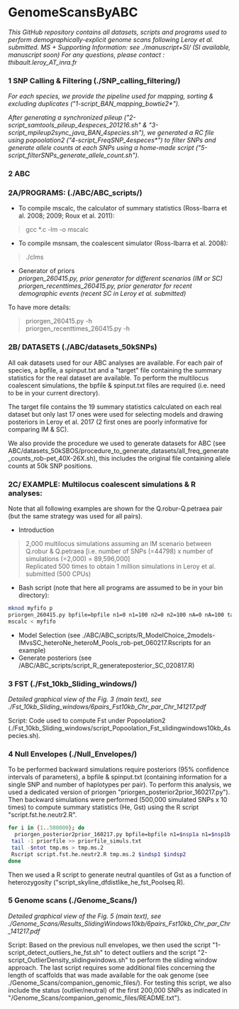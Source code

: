 # GenomeScansByABC
_This GitHub repository contains all datasets, scripts and programs used to perform demographically-explicit genome scans following Leroy et al. submitted. MS + Supporting Information: see ./manuscript+SI/ (SI available, manuscript soon)_
_For any questions, please contact : thibault.leroy\_AT\_inra.fr_

### 1 SNP Calling & Filtering (./SNP\_calling\_filtering/)

_For each species, we provide the pipeline used for mapping, sorting & excluding duplicates ("1-script\_BAN\_mapping\_bowtie2\*")._

_After generating a synchronized pileup ("2-script\_samtools\_pileup\_4especes\_201216.sh" & "3-script\_mpileup2sync\_java\_BAN\_4species.sh"), we generated a RC file using popoolation2 ("4-script\_FreqSNP\_4especes\*") to filter SNPs and generate allele counts at each SNPs using a home-made script ("5-script\_filterSNPs\_generate\_allele\_count.sh")._

### 2 ABC
### 2A/PROGRAMS: (./ABC/ABC\_scripts/)
 
- To compile mscalc, the calculator of summary statistics (Ross-Ibarra et al. 2008; 2009; Roux et al. 2011):
 
 >gcc *.c -lm -o mscalc
 
- To compile msnsam, the coalescent simulator (Ross-Ibarra et al. 2008):
 
 >./clms
 
- Generator of priors<br>
_priorgen\_260415.py, prior generator for different scenarios (IM or SC)<br>priorgen\_recenttimes\_260415.py, prior generator for recent demographic events (recent SC in Leroy et al. submitted)_

To have more details: 
>priorgen\_260415.py -h <br>
priorgen\_recenttimes\_260415.py -h
  
 
### 2B/ DATASETS (./ABC/datasets\_50kSNPs)
 
All oak datasets used for our ABC analyses are available. For each pair of species, a bpfile, a spinput.txt and a "target" file containing the summary statistics for the real dataset are available. To perform the multilocus coalescent simulations, the bpfile & spinput.txt files are required (i.e. need to be in your current directory). 
  
The target file contains the 19 summary statistics calculated on each real dataset but only last 17 ones were used for selecting models and drawing posteriors in Leroy et al. 2017 (2 first ones are poorly informative for comparing IM & SC).

We also provide the procedure we used to generate datasets for ABC (see ABC/datasets\_50kSBOS/procedure\_to\_generate\_datasets/all\_freq\_generate\_counts\_rob-pet\_40X-26X.sh), this includes the original file containing allele counts at 50k SNP positions.

### 2C/ EXAMPLE: Multilocus coalescent simulations & R analyses:

Note that all following examples are shown for the Q.robur-Q.petraea pair (but the same strategy was used for all pairs).
 - Introduction

>2,000 multilocus simulations assuming an IM scenario between Q.robur & Q.petraea [i.e. number of SNPs (=44798) x number of simulations (=2,000) = 89,596,000] <br> Replicated 500 times to obtain 1 million simulations in Leroy et al. submitted (500 CPUs)

 - Bash script (note that here all programs are assumed to be in your bin directory):
 ```bash
mknod myfifo p
priorgen_260415.py bpfile=bpfile n1=0 n1=100 n2=0 n2=100 nA=0 nA=100 tau=0 tau=100 M1=0 M1=100 M2=0 M2=100 shape1=0 shape1=100 shape2=0 shape2=500 model=IM nreps=44798 Nvariation=hetero Mvariation=hetero symMig=asym parameters=priorfile | msnsam tbs 89596000 -s 1 -I 2 tbs tbs 0 -m 1 2 tbs -m 2 1 tbs -n 1 tbs -n 2 tbs -ej tbs 2 1 -eN tbs tbs >myfifo &
mscalc < myfifo
```
- Model Selection (see ./ABC/ABC\_scripts/R\_ModelChoice\_2models-IMvsSC\_heteroNe\_heteroM\_Pools\_rob-pet\_060217.Rscripts for an example)
- Generate posteriors (see /ABC/ABC\_scripts/script\_R\_generateposterior\_SC\_020817.R)
 
### 3 FST (./Fst\_10kb\_Sliding\_windows/)

*Detailed graphical view of the Fig. 3 (main text), see ./Fst\_10kb\_Sliding\_windows/6pairs\_Fst10kb\_Chr\_par\_Chr\_141217.pdf*

Script:
Code used to compute Fst under Popoolation2 (./Fst\_10kb\_Sliding\_windows/script\_Popoolation\_Fst\_slidingwindows10kb\_4species.sh).

### 4 Null Envelopes (./Null\_Envelopes/)
To be performed backward simulations require posteriors (95% confidence intervals of parameters), a bpfile & spinput.txt (containing information for a single SNP and number of haplotypes per pair). To perform this analysis, we used a dedicated version of priorgen "priorgen\_posterior2prior\_160217.py").
Then backward simulations were performed (500,000 simulated SNPs x 10 times) to compute summary statistics (He, Gst) using the R script "script.fst.he.neutr2.R".
 ```bash
for i in {1..500000}; do
   priorgen_posterior2prior_160217.py bpfile=bpfile n1=$nsp1a n1=$nsp1b n2=$nsp2a n2=$nsp2b nA=$nanc1 nA=$nanc2 tau=$tau1 tau=$tau2 RatioTsmallTsplit=$ratio1 RatioTsmallTsplit=$ratio2 M1=$M1a M1=$M1b M2=$M2a M2=$M2b shape1=$shape1a shape1=$shape1b shape2=$shape2a shape2=$shape2b model=SC nreps=1 Nvariation=hetero Mvariation=homo symMig=asym parameters=priorfile | msnsam tbs 1 -s 1 -I 2 tbs tbs 0 -m 1 2 tbs -m 2 1 tbs -n 1 tbs -n 2 tbs -eM tbs 0 -ej tbs 2 1 -eN tbs tbs > tmp.ms
  tail -1 priorfile >> priorfile_simuls.txt
  tail -$ntot tmp.ms > tmp.ms.2
  Rscript script.fst.he.neutr2.R tmp.ms.2 $indsp1 $indsp2
done
```
Then we used a R script to generate neutral quantiles of Gst as a function of heterozygosity ("script\_skyline\_dfdistlike\_he\_fst\_Poolseq.R).

### 5 Genome scans (./Genome\_Scans/)

*Detailed graphical view of the Fig. 5 (main text), see  ./Genome\_Scans/Results\_SlidingWindows10kb/6pairs\_Fst10kb\_Chr\_par\_Chr\_141217.pdf*

Script:
Based on the previous null envelopes, we then used the script "1-script\_detect\_outliers\_he\_fst.sh" to detect outliers and the script "2-script\_OutlierDensity\_slidingwindows.sh" to perform the sliding window approach. The last script requires some additional files concerning the length of scaffolds that was made available for the oak genome (see ./Genome\_Scans/companion\_genomic\_files/). For testing this script, we also include the status (outlier/neutral) of the first 200,000 SNPs as indicated in "/Genome\_Scans/companion\_genomic\_files/README.txt").
